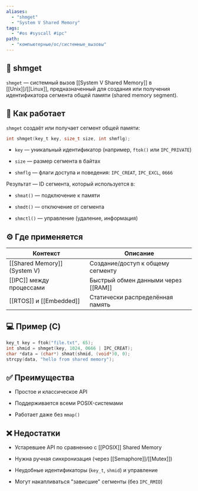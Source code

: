 ```yaml
---
aliases:
  - "shmget"
  - "System V Shared Memory"
tags:
  - "#os #syscall #ipc"
path:
  - "компьютерные/ос/системные_вызовы"
---
```


## 📌 shmget  
`shmget` — системный вызов [[System V Shared Memory]] в [[Unix]]/[[Linux]], предназначенный для создания или получения идентификатора сегмента общей памяти (shared memory segment).

## 🧠 Как работает  
`shmget` создаёт или получает сегмент общей памяти:

```c
int shmget(key_t key, size_t size, int shmflg);
````

- `key` — уникальный идентификатор (например, `ftok()` или `IPC_PRIVATE`)
    
- `size` — размер сегмента в байтах
    
- `shmflg` — флаги доступа и поведения: `IPC_CREAT`, `IPC_EXCL`, `0666`
    

Результат — ID сегмента, который используется в:

- `shmat()` — подключение к памяти
    
- `shmdt()` — отключение от сегмента
    
- `shmctl()` — управление (удаление, информация)
    

## ⚙️ Где применяется

|Контекст|Описание|
|---|---|
|[[Shared Memory]] (System V)|Создание/доступ к общему сегменту|
|[[IPC]] между процессами|Быстрый обмен данными через [[RAM]]|
|[[RTOS]] и [[Embedded]]|Статически распределённая память|

## 💻 Пример (C)

```c
key_t key = ftok("file.txt", 65);
int shmid = shmget(key, 1024, 0666 | IPC_CREAT);
char *data = (char*) shmat(shmid, (void*)0, 0);
strcpy(data, "hello from shared memory");
```

## ✅ Преимущества

- Простое и классическое API
    
- Поддерживается всеми POSIX-системами
    
- Работает даже без `mmap()`
    

## ❌ Недостатки

- Устаревшее API по сравнению с [[POSIX]] Shared Memory
    
- Нужна ручная синхронизация (через [[Semaphore]]/[[Mutex]])
    
- Неудобные идентификаторы (`key_t`, `shmid`) и управление
    
- Могут накапливаться "зависшие" сегменты (без `IPC_RMID`)